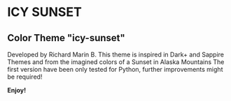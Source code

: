 # ICY SUNSET

## Color Theme "icy-sunset"
Developed by Richard Marin B.
This theme is inspired in Dark+ and Sappire Themes and from the imagined colors of a Sunset in Alaska Mountains
The first version have been only tested for Python, further improvements might be required!

**Enjoy!**
